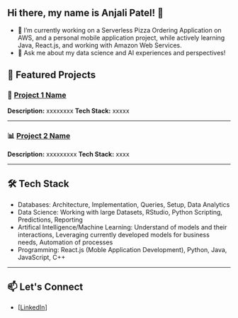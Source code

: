 ## Hi there, my name is Anjali Patel! 👋

- 🔭 I’m currently working on a Serverless Pizza Ordering Application on AWS, and a personal mobile application project, while actively learning Java, React.js, and working with Amazon Web Services. 
- 💬 Ask me about my data science and AI experiences and perspectives!

## 🚀 Featured Projects

### 🔧 [Project 1 Name](https://github.com/yourusername/project-1)
**Description:** xxxxxxxx
**Tech Stack:** xxxxx

---

### 📊 [Project 2 Name](https://github.com/yourusername/project-2)
**Description:** xxxxxxxxx
**Tech Stack:** xxxx


---

## 🛠 Tech Stack
- Databases: Architecture, Implementation, Queries, Setup, Data Analytics
- Data Science: Working with large Datasets, RStudio, Python Scripting, Predictions, Reporting
- Artifical Intelligence/Machine Learning: Understand of models and their interactions, Leveraging currently developed models for business needs, Automation of processes
- Programming: React.js (Moble Application Development), Python, Java, JavaScript, C++
---

## 📫 Let's Connect

- [[LinkedIn]([https://www.linkedin.com/in/anjali-s-patel])]
